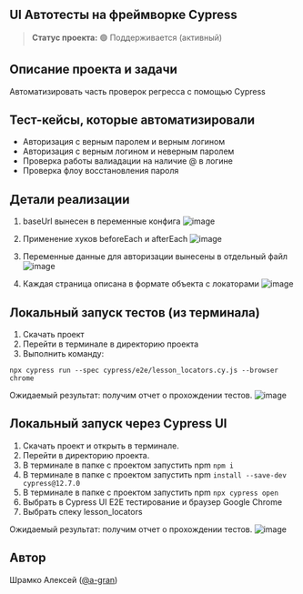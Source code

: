 <h2>UI Автотесты на фреймворке Cypress</h2>

> **Статус проекта:**
> 🟢 Поддерживается (активный)

## Описание проекта и задачи

Автоматизировать часть проверок регресса с помощью Cypress

## Тест-кейсы, которые автоматизировали

-   Авторизация с верным паролем и верным логином
-   Авторизация c верным логином и неверным паролем
-   Проверка работы валиадации на наличие @ в логине
-   Проверка флоу восстановления пароля

## Детали реализации

1. baseUrl вынесен в переменные конфига
   ![image](https://raw.githubusercontent.com/German-D/new_cypress/main/static/baseUrl.png)

2. Применение хуков beforeEach и afterEach
   ![image](https://raw.githubusercontent.com/German-D/new_cypress/main/static/hooks.png)

3. Переменные данные для авторизации вынесены в отдельный файл
   ![image](https://raw.githubusercontent.com/German-D/new_cypress/main/static/user_data.png)

4. Каждая страница описана в формате объекта с локаторами
   ![image](https://raw.githubusercontent.com/German-D/new_cypress/main/static/locators.png)

## Локальный запуск тестов (из терминала)

1. Скачать проект
2. Перейти в терминале в директорию проекта
3. Выполнить команду:

```
npx cypress run --spec cypress/e2e/lesson_locators.cy.js --browser chrome
```

Ожидаемый результат: получим отчет о прохождении тестов.
![image](https://raw.githubusercontent.com/German-D/new_cypress/main/static/Cypress_cli.png)

## Локальный запуск через Cypress UI

1. Скачать проект и открыть в терминале.
2. Перейти в директорию проекта.
3. В терминале в папке с проектом запустить npm `npm i`
4. В терминале в папке с проектом запустить npm `install --save-dev cypress@12.7.0`
5. В терминале в папке с проектом запустить npm `npx cypress open`
6. Выбрать в Cypress UI E2E тестирование и браузер Google Chrome
7. Выбрать спеку lesson_locators

Ожидаемый результат: получим отчет о прохождении тестов.
![image](https://raw.githubusercontent.com/German-D/new_cypress/main/static/Cypress_UI.png)

## Автор

Шрамко Алексей ([@a-gran](https://t.me/a_gran))
